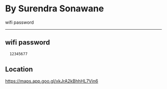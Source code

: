 By Surendra Sonawane 
===========


wifi password 

----------------
  
wifi password 
----------------


```bash
  12345677
```


Location 
----------------
https://maps.app.goo.gl/xkJrA2kBhhHL7Vin6

 

